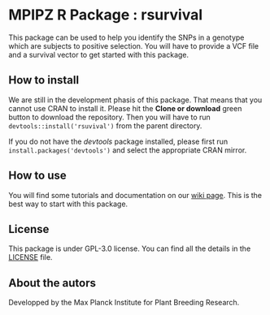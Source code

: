 # MPIPZ R Package : rsurvival 

This package can be used to help you identify the SNPs in a genotype which are subjects to positive selection. 
You will have to provide a VCF file and a survival vector to get started with this package.

## How to install
We are still in the development phasis of this package. That means that you cannot use CRAN to install it. Please hit the **Clone or download** green button to download the repository. Then you will have to run
`devtools::install('rsuvival')` from the parent directory.

If you do not have the _devtools_ package installed, please first run
`install.packages('devtools')`
and select the appropriate CRAN mirror.

## How to use
You will find some tutorials and documentation on our [wiki page](https://github.com/laurentlab-mpipz/rsurvival/wiki).
This is the best way to start with this package.

## License
This package is under GPL-3.0 license. You can find all the details in the [LICENSE](https://github.com/laurentlab-mpipz/rsurvival/blob/master/LICENSE) file.

## About the autors
Developped by the Max Planck Institute for Plant Breeding Research.
